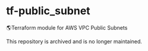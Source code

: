 # tf-public_subnet
🌎Terraform module for AWS VPC Public Subnets

This repository is archived and is no longer maintained.

